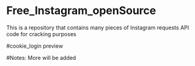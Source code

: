 # Free_Instagram_openSource
This is a repository that contains many pieces of Instagram requests API code for cracking purposes

#cookie_login preview


#Notes:
More will be added 
